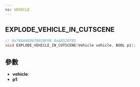 ```yaml
---
ns: VEHICLE
---
```

## EXPLODE_VEHICLE_IN_CUTSCENE

```c
// 0x786A4EB67B01BF0B 0xA85207B5
void EXPLODE_VEHICLE_IN_CUTSCENE(Vehicle vehicle, BOOL p1);
```


## 參數
* **vehicle**: 
* **p1**: 

